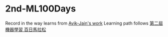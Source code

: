 # 2nd-ML100Days
Record in the way learns from [Avik-Jain's work](https://github.com/Avik-Jain/100-Days-Of-ML-Code)
Learning path follows [第二屆 機器學習 百日馬拉松](https://ai100-2.cupoy.com/)



